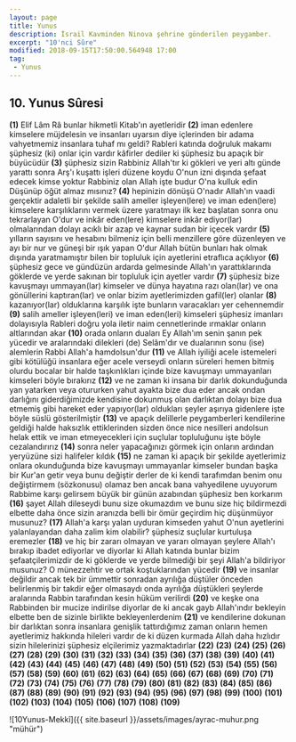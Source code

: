 ```yaml
---
layout: page
title: Yunus
description: İsrail Kavminden Ninova şehrine gönderilen peygamber.
excerpt: "10'nci Sûre"
modified: 2018-09-15T17:50:00.564948 17:00
tag: 
 - Yunus
---
```


## 10. Yunus Sûresi 

**(1)** Elif Lâm Râ bunlar hikmetli Kitab'ın ayetleridir
**(2)** iman edenlere kimselere müjdelesin ve insanları uyarsın diye içlerinden bir adama vahyetmemiz insanlara tuhaf mı geldi? Rableri katında doğruluk makamı şüphesiz (ki) onlar için vardır kâfirler dediler ki şüphesiz bu apaçık bir büyücüdür
**(3)** şüphesiz sizin Rabbiniz Allah'tır ki gökleri ve yeri altı günde yarattı sonra Arş'ı kuşattı işleri düzene koydu O'nun izni dışında şefaat edecek kimse yoktur Rabbiniz olan Allah işte budur O'na kulluk edin Düşünüp öğüt almaz mısınız?
**(4)** hepinizin dönüşü O'nadır Allah'ın vaadi gerçektir adaletli bir şekilde salih  ameller işleyen(lere) ve iman eden(lere) kimselere karşılıklarını vermek üzere yaratmayı ilk kez başlatan sonra onu tekrarlayan O'dur ve inkâr eden(lere) kimselere inkâr ediyor(lar) olmalarından dolayı acıklı bir azap ve kaynar sudan bir içecek vardır
**(5)** yılların sayısını ve hesabını bilmeniz için belli menzillere göre düzenleyen ve ayı bir nur ve güneşi bir ışık yapan O'dur Allah bütün bunları hak olmak dışında yaratmamıştır bilen bir topluluk için ayetlerini etraflıca açıklıyor
**(6)** şüphesiz gece ve gündüzün ardarda gelmesinde Allah'ın yarattıklarında göklerde ve yerde sakınan bir topluluk için ayetler vardır
**(7)** şüphesiz bize kavuşmayı ummayan(lar) kimseler ve dünya hayatına razı olan(lar) ve ona gönüllerini kaptıran(lar) ve onlar bizim ayetlerimizden gafil(ler) olanlar
**(8)** kazanıyor(lar) olduklarına karşılık işte bunların varacakları yer cehennemdir
**(9)** salih ameller işleyen(leri) ve 	iman eden(leri) kimseleri şüphesiz imanları dolayısıyla Rableri doğru yola iletir naim cennetlerinde ırmaklar onların altlarından akar
**(10)** orada onların duaları Ey Allah'ım senin şanın pek yücedir ve aralarındaki dilekleri (de) Selâm'dır ve dualarının sonu (ise) alemlerin Rabbi Allah'a hamdolsun'dur
**(11)** ve Allah iyiliği acele istemeleri gibi kötülüğü insanlara eğer acele verseydi onların süreleri hemen bitmiş olurdu bocalar bir halde taşkınlıkları içinde bize kavuşmayı ummayanları kimseleri böyle bırakırız
**(12)** ve ne zaman ki insana bir darlık dokunduğunda yan yatarken veya otururken yahut ayakta bize dua eder ancak ondan darlığını giderdiğimizde kendisine dokunmuş olan darlıktan dolayı bize dua etmemiş gibi hareket eder yapıyor(lar) oldukları şeyler aşırıya gidenlere işte böyle süslü gösterilmiştir
**(13)** ve apaçık delillerle peygamberleri kendilerine geldiği halde haksızlık ettiklerinden sizden önce nice nesilleri andolsun helak ettik ve iman etmeyecekleri için suçlular topluluğunu işte böyle cezalandırırız
**(14)** sonra neler yapacağınızı görmek için onların ardından yeryüzüne sizi halifeler kıldık
**(15)** ne zaman ki apaçık bir şekilde ayetlerimiz onlara okunduğunda bize kavuşmayı ummayanlar kimseler bundan başka bir Kur'an getir veya bunu değiştir derler de ki kendi tarafımdan benim onu değiştirmem (sözkonusu) olamaz ben ancak bana vahyedilene uyuyorum Rabbime karşı gelirsem büyük bir günün azabından şüphesiz ben korkarım
**(16)** şayet Allah dileseydi bunu size okumazdım ve bunu size hiç bildirmezdi elbette daha önce sizin aranızda belli bir ömür geçirdim hiç düşünmüyor musunuz?
**(17)** Allah'a karşı yalan uyduran kimseden yahut O'nun ayetlerini yalanlayandan daha zalim kim olabilir? şüphesiz suçlular kurtuluşa eremezler 
**(18)** ve hiç bir zararı olmayan ve yararı olmayan şeylere Allah'ı bırakıp ibadet ediyorlar ve diyorlar ki Allah katında bunlar bizim şefaatçilerimizdir de ki göklerde ve yerde bilmediği bir şeyi Allah'a bildiriyor musunuz? O münezzehtir ve ortak koştuklarından yücedir
**(19)** ve insanlar değildir ancak tek bir ümmettir sonradan ayrılığa düştüler önceden belirlenmiş bir takdir eğer olmasaydı onda ayrılığa düştükleri şeylerde aralarında Rabbin tarafından kesin hüküm verilirdi
**(20)** ve keşke ona Rabbinden bir mucize indirilse diyorlar de ki ancak gayb Allah'ındır bekleyin elbette ben de sizinle birlikte bekleyenlerdenim
**(21)** ve kendilerine dokunan bir darlıktan sonra insanlara genişlik tattırdığımız zaman onların hemen ayetlerimiz hakkında hileleri vardır de ki düzen kurmada Allah daha hızlıdır sizin hilelerinizi şüphesiz elçilerimiz yazmaktadırlar
**(22)** 
**(23)** 
**(24)** 
**(25)** 
**(26)** 
**(27)** 
**(28)** 
**(29)** 
**(30)** 
**(31)** 
**(32)** 
**(33)** 
**(34)** 
**(35)** 
**(36)** 
**(37)** 
**(38)** 
**(39)** 
**(40)** 
**(41)** 
**(42)** 
**(43)** 
**(44)** 
**(45)** 
**(46)** 
**(47)** 
**(48)** 
**(49)** 
**(50)** 
**(51)** 
**(52)** 
**(53)** 
**(54)** 
**(55)** 
**(56)** 
**(57)** 
**(58)** 
**(59)** 
**(60)** 
**(61)** 
**(62)** 
**(63)** 
**(64)** 
**(65)** 
**(66)** 
**(67)** 
**(68)** 
**(69)** 
**(70)** 
**(71)** 
**(72)** 
**(73)** 
**(74)** 
**(75)** 
**(76)** 
**(77)** 
**(78)** 
**(79)** 
**(80)** 
**(81)** 
**(82)** 
**(83)** 
**(84)** 
**(85)** 
**(86)** 
**(87)**
**(88)** 
**(89)** 
**(90)** 
**(91)**
**(92)** 
**(93)** 
**(94)** 
**(95)** 
**(96)** 
**(97)** 
**(98)** 
**(99)** 
**(100)** 
**(101)** 
**(102)** 
**(103)** 
**(104)** 
**(105)** 
**(106)** 
**(107)** 
**(108)** 
**(109)** 

![10Yunus-Mekkî]({{ site.baseurl }}/assets/images/ayrac-muhur.png "mühür")
